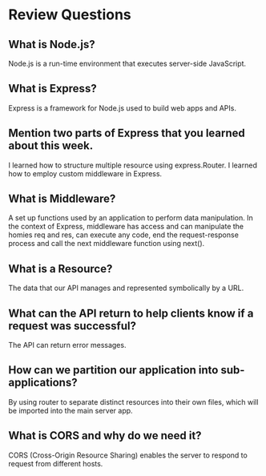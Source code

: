 # Review Questions

## What is Node.js?

Node.js is a run-time environment that executes server-side JavaScript.

## What is Express?

Express is a framework for Node.js used to build web apps and APIs.

## Mention two parts of Express that you learned about this week.

I learned how to structure multiple resource using express.Router.
I learned how to employ custom middleware in Express.

## What is Middleware?

A set up functions used by an application to perform data manipulation.
In the context of Express, middleware has access and can manipulate the
homies req and res, can execute any code, end the request-response process
and call the next middleware function using next().

## What is a Resource?

The data that our API manages and represented symbolically by a URL.

## What can the API return to help clients know if a request was successful?

The API can return error messages.

## How can we partition our application into sub-applications?

By using router to separate distinct resources into their own files,
which will be imported into the main server app.

## What is CORS and why do we need it?

CORS (Cross-Origin Resource Sharing) enables the server to respond to
request from different hosts.
